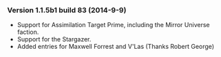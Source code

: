 ### Version 1.1.5b1 build 83 (2014-9-9)

* Support for Assimilation Target Prime, including the Mirror Universe faction.
* Support for the Stargazer.
* Added  entries for Maxwell Forrest and V'Las (Thanks Robert George)